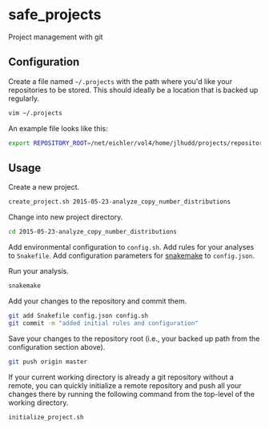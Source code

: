 # safe_projects
Project management with git

## Configuration

Create a file named `~/.projects` with the path where you'd like your
repositories to be stored. This should ideally be a location that is backed up
regularly.

```bash
vim ~/.projects
```

An example file looks like this:

```bash
export REPOSITORY_ROOT=/net/eichler/vol4/home/jlhudd/projects/repositories
```

## Usage

Create a new project.

```bash
create_project.sh 2015-05-23-analyze_copy_number_distributions
```

Change into new project directory.

```bash
cd 2015-05-23-analyze_copy_number_distributions
```

Add environmental configuration to `config.sh`. Add rules for your analyses to
`Snakefile`. Add configuration parameters for
[snakemake](https://bitbucket.org/johanneskoester/snakemake/wiki/Home) to
`config.json`.

Run your analysis.

```bash
snakemake
```

Add your changes to the repository and commit them.

```bash
git add Snakefile config.json config.sh
git commit -m "added initial rules and configuration"
```

Save your changes to the repository root (i.e., your backed up path from the
configuration section above).

```bash
git push origin master
```

If your current working directory is already a git repository without a remote,
you can quickly initialize a remote repository and push all your changes there
by running the following command from the top-level of the working directory.

```bash
initialize_project.sh
```
